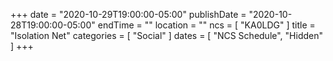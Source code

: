 +++
date = "2020-10-29T19:00:00-05:00"
publishDate = "2020-10-28T19:00:00-05:00"
endTime = ""
location = ""
ncs = [ "KA0LDG" ]
title = "Isolation Net"
categories = [ "Social" ]
dates = [ "NCS Schedule", "Hidden" ]
+++
